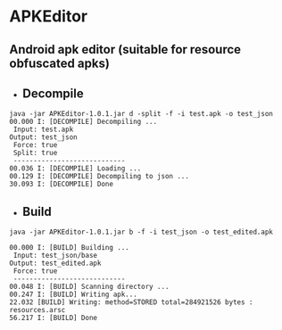 # APKEditor
## Android apk editor (suitable for resource obfuscated apks)

* ## Decompile

```console
java -jar APKEditor-1.0.1.jar d -split -f -i test.apk -o test_json
00.000 I: [DECOMPILE] Decompiling ...
 Input: test.apk
Output: test_json
 Force: true
 Split: true
 ---------------------------- 
00.036 I: [DECOMPILE] Loading ...
00.129 I: [DECOMPILE] Decompiling to json ...
30.093 I: [DECOMPILE] Done
```
* ## Build

```console
java -jar APKEditor-1.0.1.jar b -f -i test_json -o test_edited.apk

00.000 I: [BUILD] Building ...
 Input: test_json/base
Output: test_edited.apk
 Force: true
 ---------------------------- 
00.048 I: [BUILD] Scanning directory ...
00.247 I: [BUILD] Writing apk...
22.032 [BUILD] Writing: method=STORED total=284921526 bytes : resources.arsc              
56.217 I: [BUILD] Done
```